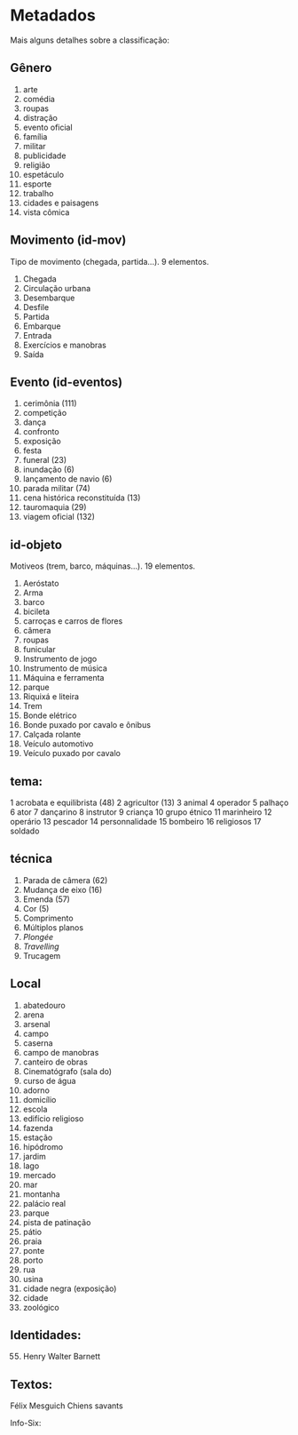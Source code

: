 # Metadados

Mais alguns detalhes sobre a classificação:

## Gênero
1. arte
2. comédia
3. roupas
4. distração
5. evento oficial
6. família
7. militar
8. publicidade
9. religião
10. espetáculo
11. esporte
12. trabalho
13. cidades e paisagens
14. vista cômica

## Movimento (id-mov)
Tipo de movimento (chegada, partida...). 9 elementos.

1. Chegada
2. Circulação urbana
3. Desembarque
4. Desfile
5. Partida
6. Embarque
7. Entrada
8. Exercícios e manobras
9. Saída

## Evento (id-eventos)
1. cerimônia (111)
2. competição
3. dança
4. confronto
5. exposição
6. festa
7. funeral (23)
8. inundação (6)
9. lançamento de navio (6)
10. parada militar (74)
11. cena histórica reconstituída (13)
12. tauromaquia (29)
13. viagem oficial (132)

## id-objeto
Motiveos (trem, barco, máquinas...). 19 elementos.

1. Aeróstato
2. Arma
3. barco
4. bicileta
5. carroças e carros de flores
6. câmera
7. roupas
8. funicular
9. Instrumento de jogo
10. Instrumento de música
11. Máquina e ferramenta
12. parque
13. Riquixá e liteira
14. Trem
15. Bonde elétrico
16. Bonde puxado por cavalo e ônibus
17. Calçada rolante
18. Veículo automotivo
19. Veículo puxado por cavalo

## tema: 

1 acrobata e equilibrista (48)
2 agricultor (13)
3 animal
4 operador
5 palhaço
6 ator
7 dançarino
8 instrutor
9 criança
10 grupo étnico
11 marinheiro
12 operário
13 pescador
14 personnalidade
15 bombeiro
16 religiosos
17 soldado


## técnica
1. Parada de câmera (62)
2. Mudança de eixo (16)
3. Emenda (57)
4. Cor (5)
5. Comprimento
6. Múltiplos planos
7. *Plongée*
8. *Travelling*
9. Trucagem

## Local
1. abatedouro
2. arena
3. arsenal
4. campo
5. caserna
6. campo de manobras
7. canteiro de obras
8. Cinematógrafo (sala do)
9. curso de água
10. adorno
11. domicílio
12. escola
13. edifício religioso
14. fazenda
15. estação
16. hipódromo
17. jardim
18. lago
19. mercado
20. mar
21. montanha
22. palácio real
23. parque
24. pista de patinação
25. pátio
26. praia
27. ponte
28. porto
29. rua
30. usina
31. cidade negra (exposição)
32. cidade
33. zoológico

## Identidades: 

55. Henry Walter Barnett

## Textos:
Félix Mesguich
Chiens savants

Info-Six: 
